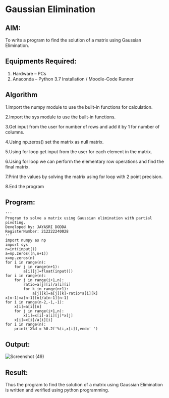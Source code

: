 # Gaussian Elimination

## AIM:
To write a program to find the solution of a matrix using Gaussian Elimination.

## Equipments Required:
1. Hardware – PCs
2. Anaconda – Python 3.7 Installation / Moodle-Code Runner

## Algorithm
1.Import the numpy module to use the built-in functions for calculation.

2.Import the sys module to use the built-in functions.

3.Get input from the user for number of rows and add it by 1 for number of columns.

4.Using np.zeros() set the matrix as null matrix.

5.Using for loop get input from the user for each element in the matrix.

6.Using for loop we can perform the elementary row operations and find the final matrix.

7.Print the values by solving the matrix using for loop with 2 point precision.

8.End the program 

## Program:
```
'''
Program to solve a matrix using Gaussian elimination with partial pivoting.
Developed by: JAYASRI DODDA
RegisterNumber: 212222240028
'''
import numpy as np
import sys
n=int(input())
a=np.zeros((n,n+1))
x=np.zeros(n)
for i in range(n):
    for j in range(n+1):
        a[i][j]=float(input())
for i in range(n):
    for j in range(i+1,n):
        ratio=a[j][i]/a[i][i]
        for k in range(n+1):
            a[j][k]=a[j][k]-ratio*a[i][k]
x[n-1]=a[n-1][n]/a[n-1][n-1]
for i in range(n-2,-1,-1):
    x[i]=a[i][n]
    for j in range(i+1,n):
        x[i]=x[i]-a[i][j]*x[j]
    x[i]=x[i]/a[i][i]
for i in range(n):
    print('X%d = %0.2f'%(i,x[i]),end=' ')

```

## Output:
![Screenshot (49)](https://github.com/jayasridodda/Gaussian/assets/123259278/6ea26510-a455-4827-ab18-379d7c75bc64)


## Result:
Thus the program to find the solution of a matrix using Gaussian Elimination is written and verified using python programming.

